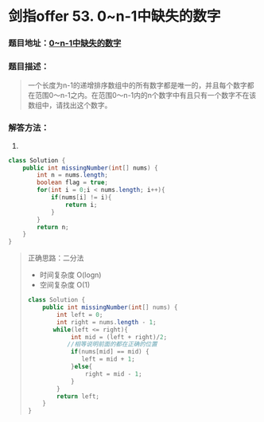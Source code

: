 # 剑指offer 53. 0~n-1中缺失的数字

### 题目地址：[0~n-1中缺失的数字](https://leetcode-cn.com/problems/que-shi-de-shu-zi-lcof/)



### 题目描述：

>一个长度为n-1的递增排序数组中的所有数字都是唯一的，并且每个数字都在范围0～n-1之内。在范围0～n-1内的n个数字中有且只有一个数字不在该数组中，请找出这个数字。
>



### 解答方法：

1. 

```java
class Solution {
    public int missingNumber(int[] nums) {
        int n = nums.length;
        boolean flag = true;
        for(int i = 0;i < nums.length; i++){
            if(nums[i] != i){
                return i;
            }
        }
        return n;
    }
}
```

>正确思路：二分法
>
>- 时间复杂度 O(logn)
>- 空间复杂度 O(1)
>
>```java
>class Solution {
>     public int missingNumber(int[] nums) {
>         int left = 0;
>         int right = nums.length - 1;
>        while(left <= right){
>             int mid = (left + right)/2;
>            //相等说明前面的都在正确的位置
>             if(nums[mid] == mid) {
>                left = mid + 1;
>             }else{
>                 right = mid - 1;
>             }
>         }
>         return left;
>     }
> }
> ```
>
>